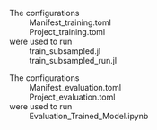The configurations  
&nbsp;&nbsp;&nbsp;&nbsp;&nbsp;&nbsp;&nbsp;&nbsp;	Manifest_training.toml  
&nbsp;&nbsp;&nbsp;&nbsp;&nbsp;&nbsp;&nbsp;&nbsp;	Project_training.toml  
were used to run  
&nbsp;&nbsp;&nbsp;&nbsp;&nbsp;&nbsp;&nbsp;&nbsp;	train_subsampled.jl  
&nbsp;&nbsp;&nbsp;&nbsp;&nbsp;&nbsp;&nbsp;&nbsp;	train_subsampled_run.jl  
  
  
The configurations  
&nbsp;&nbsp;&nbsp;&nbsp;&nbsp;&nbsp;&nbsp;&nbsp;	Manifest_evaluation.toml  
&nbsp;&nbsp;&nbsp;&nbsp;&nbsp;&nbsp;&nbsp;&nbsp;	Project_evaluation.toml  
were used to run  
&nbsp;&nbsp;&nbsp;&nbsp;&nbsp;&nbsp;&nbsp;&nbsp;	Evaluation_Trained_Model.ipynb
